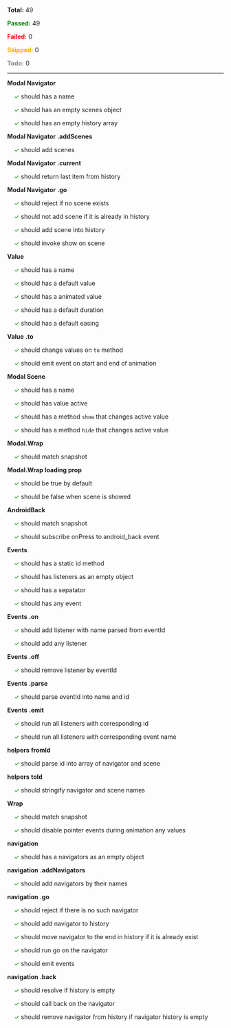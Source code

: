 **Total:** 49

**<span style='color:green'>Passed:</span>** 49

**<span style='color:red'>Failed:</span>** 0

**<span style='color:orange'>Skipped:</span>** 0

**<span style='color:grey'>Todo:</span>** 0

---

**Modal Navigator**

&nbsp;&nbsp;&nbsp;&nbsp;<span style='color:green'>✓</span> should has a name  

&nbsp;&nbsp;&nbsp;&nbsp;<span style='color:green'>✓</span> should has an empty scenes object  

&nbsp;&nbsp;&nbsp;&nbsp;<span style='color:green'>✓</span> should has an empty history array  

**Modal Navigator** **.addScenes**

&nbsp;&nbsp;&nbsp;&nbsp;<span style='color:green'>✓</span> should add scenes  

**Modal Navigator** **.current**

&nbsp;&nbsp;&nbsp;&nbsp;<span style='color:green'>✓</span> should return last item from history  

**Modal Navigator** **.go**

&nbsp;&nbsp;&nbsp;&nbsp;<span style='color:green'>✓</span> should reject if no scene exists  

&nbsp;&nbsp;&nbsp;&nbsp;<span style='color:green'>✓</span> should not add scene if it is already in history  

&nbsp;&nbsp;&nbsp;&nbsp;<span style='color:green'>✓</span> should add scene into history  

&nbsp;&nbsp;&nbsp;&nbsp;<span style='color:green'>✓</span> should invoke show on scene  



**Value**

&nbsp;&nbsp;&nbsp;&nbsp;<span style='color:green'>✓</span> should has a name  

&nbsp;&nbsp;&nbsp;&nbsp;<span style='color:green'>✓</span> should has a default value  

&nbsp;&nbsp;&nbsp;&nbsp;<span style='color:green'>✓</span> should has a animated value  

&nbsp;&nbsp;&nbsp;&nbsp;<span style='color:green'>✓</span> should has a default duration  

&nbsp;&nbsp;&nbsp;&nbsp;<span style='color:green'>✓</span> should has a default easing  

**Value** **.to**

&nbsp;&nbsp;&nbsp;&nbsp;<span style='color:green'>✓</span> should change values on `to` method  

&nbsp;&nbsp;&nbsp;&nbsp;<span style='color:green'>✓</span> should emit event on start and end of animation  



**Modal Scene**

&nbsp;&nbsp;&nbsp;&nbsp;<span style='color:green'>✓</span> should has a name  

&nbsp;&nbsp;&nbsp;&nbsp;<span style='color:green'>✓</span> should has value active  

&nbsp;&nbsp;&nbsp;&nbsp;<span style='color:green'>✓</span> should has a method `show` that changes active value  

&nbsp;&nbsp;&nbsp;&nbsp;<span style='color:green'>✓</span> should has a method `hide` that changes active value  



**Modal.Wrap**

&nbsp;&nbsp;&nbsp;&nbsp;<span style='color:green'>✓</span> should match snapshot  

**Modal.Wrap** **loading prop**

&nbsp;&nbsp;&nbsp;&nbsp;<span style='color:green'>✓</span> should be true by default  

&nbsp;&nbsp;&nbsp;&nbsp;<span style='color:green'>✓</span> should be false when scene is showed  



**AndroidBack**

&nbsp;&nbsp;&nbsp;&nbsp;<span style='color:green'>✓</span> should match snapshot  

&nbsp;&nbsp;&nbsp;&nbsp;<span style='color:green'>✓</span> should subscribe onPress to android_back event  



**Events**

&nbsp;&nbsp;&nbsp;&nbsp;<span style='color:green'>✓</span> should has a static id method  

&nbsp;&nbsp;&nbsp;&nbsp;<span style='color:green'>✓</span> should has listeners as an empty object  

&nbsp;&nbsp;&nbsp;&nbsp;<span style='color:green'>✓</span> should has a sepatator  

&nbsp;&nbsp;&nbsp;&nbsp;<span style='color:green'>✓</span> should has any event  

**Events** **.on**

&nbsp;&nbsp;&nbsp;&nbsp;<span style='color:green'>✓</span> should add listener with name parsed from eventId  

&nbsp;&nbsp;&nbsp;&nbsp;<span style='color:green'>✓</span> should add any listener  

**Events** **.off**

&nbsp;&nbsp;&nbsp;&nbsp;<span style='color:green'>✓</span> should remove listener by eventId  

**Events** **.parse**

&nbsp;&nbsp;&nbsp;&nbsp;<span style='color:green'>✓</span> should parse eventId into name and id  

**Events** **.emit**

&nbsp;&nbsp;&nbsp;&nbsp;<span style='color:green'>✓</span> should run all listeners with corresponding id  

&nbsp;&nbsp;&nbsp;&nbsp;<span style='color:green'>✓</span> should run all listeners with corresponding event name  



**helpers** **fromId**

&nbsp;&nbsp;&nbsp;&nbsp;<span style='color:green'>✓</span> should parse id into array of navigator and scene  



**helpers** **toId**

&nbsp;&nbsp;&nbsp;&nbsp;<span style='color:green'>✓</span> should stringify navigator and scene names  



**Wrap**

&nbsp;&nbsp;&nbsp;&nbsp;<span style='color:green'>✓</span> should match snapshot  

&nbsp;&nbsp;&nbsp;&nbsp;<span style='color:green'>✓</span> should disable pointer events during animation any values  



**navigation**

&nbsp;&nbsp;&nbsp;&nbsp;<span style='color:green'>✓</span> should has a navigators as an empty object  

**navigation** **.addNavigators**

&nbsp;&nbsp;&nbsp;&nbsp;<span style='color:green'>✓</span> should add navigators by their names  

**navigation** **.go**

&nbsp;&nbsp;&nbsp;&nbsp;<span style='color:green'>✓</span> should reject if there is no such navigator  

&nbsp;&nbsp;&nbsp;&nbsp;<span style='color:green'>✓</span> should add navigator to history  

&nbsp;&nbsp;&nbsp;&nbsp;<span style='color:green'>✓</span> should move navigator to the end in history if it is already exist  

&nbsp;&nbsp;&nbsp;&nbsp;<span style='color:green'>✓</span> should run go on the navigator  

&nbsp;&nbsp;&nbsp;&nbsp;<span style='color:green'>✓</span> should emit events  

**navigation** **.back**

&nbsp;&nbsp;&nbsp;&nbsp;<span style='color:green'>✓</span> should resolve if history is empty  

&nbsp;&nbsp;&nbsp;&nbsp;<span style='color:green'>✓</span> should call back on the navigator  

&nbsp;&nbsp;&nbsp;&nbsp;<span style='color:green'>✓</span> should remove navigator from history if navigator history is empty  

